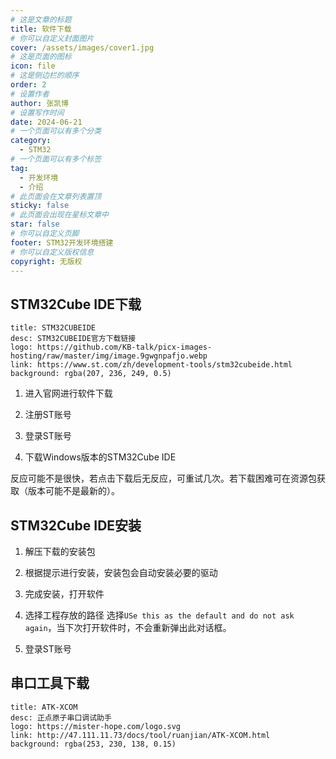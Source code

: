 ```yaml
---
# 这是文章的标题
title: 软件下载
# 你可以自定义封面图片
cover: /assets/images/cover1.jpg
# 这是页面的图标
icon: file
# 这是侧边栏的顺序
order: 2
# 设置作者
author: 张凯博
# 设置写作时间
date: 2024-06-21
# 一个页面可以有多个分类
category:
  - STM32
# 一个页面可以有多个标签
tag:
  - 开发环境
  - 介绍
# 此页面会在文章列表置顶
sticky: false
# 此页面会出现在星标文章中
star: false
# 你可以自定义页脚
footer: STM32开发环境搭建
# 你可以自定义版权信息
copyright: 无版权
---
```

## STM32Cube IDE下载
```component VPCard
title: STM32CUBEIDE
desc: STM32CUBEIDE官方下载链接
logo: https://github.com/KB-talk/picx-images-hosting/raw/master/img/image.9gwgnpafjo.webp
link: https://www.st.com/zh/development-tools/stm32cubeide.html
background: rgba(207, 236, 249, 0.5)
```
1. 进入官网进行软件下载

2. 注册ST账号

3. 登录ST账号

4. 下载Windows版本的STM32Cube IDE

反应可能不是很快，若点击下载后无反应，可重试几次。若下载困难可在资源包获取（版本可能不是最新的）。

## STM32Cube IDE安装
1. 解压下载的安装包

2. 根据提示进行安装，安装包会自动安装必要的驱动

3. 完成安装，打开软件

4. 选择工程存放的路径
选择`USe this as the default and do not ask again`，当下次打开软件时，不会重新弹出此对话框。

5. 登录ST账号

## 串口工具下载
```component VPCard
title: ATK-XCOM
desc: 正点原子串口调试助手
logo: https://mister-hope.com/logo.svg
link: http://47.111.11.73/docs/tool/ruanjian/ATK-XCOM.html
background: rgba(253, 230, 138, 0.15)
```
